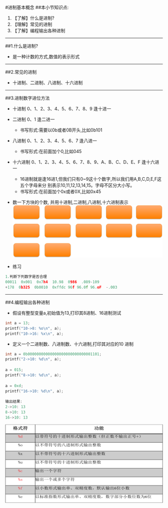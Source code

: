#进制基本概念
##本小节知识点:
1. 【了解】什么是进制?
2. 【理解】常见的进制
3. 【了解】编程输出各种进制

---

##1.什么是进制?
- 是一种计数的方式,数值的表示形式

---

##2.常见的进制
- 十进制、二进制、八进制、十六进制

---

##3.进制数字进位方法
- 十进制 0、1、2、3、4、5、6、7、8、9 逢十进一

- 二进制 0、1 逢二进一
    + 书写形式:需要以0b或者0B开头,比如0b101

- 八进制 0、1、2、3、4、5、6、7 逢八进一
    + 书写形式:在前面加个0,比如045

- 十六进制 0、1、2、3、4、5、6、7、8、9、A、B、C、D、E、F 逢十六进一
    + 16进制就是逢16进1,但我们只有0~9这十个数字,所以我们用A,B,C,D,E,F这五个字母来分 别表示10,11,12,13,14,15。字母不区分大小写。
    + 书写形式:在前面加个0x或者0X,比如0x45

- 数一下方块的个数, 并用十进制,二进制,八进制,十六进制表示
![](./images/jz.png)

- 练习
```c
1.判断下列数字是否合理
00011  0x001  0x7h4  10.98  0986  .089-109
+178  0b325  0b0010  0xffdc 96f 96.0f 96.oF  -.003
```
---

##4.编程输出各种进制
- 假设有整型变量a,初始值为13,打印其8进制、16进制测试
```c
int a = 13;
printf("10->8: %o\n", a);
printf("10->16: %x\n", a);
```
- 定义一个二进制数、八进制数、十六进制,打印其对应的10 进制

```c
int a = 0b00000000000000000000000000001101;
printf("2->10: %d\n", a);

a = 015;
printf("8->10: %d\n", a);

a = 0xd;
printf("16->10: %d\n", a);

输出结果:
2->10: 13
8->10: 13
16->10: 13
```

![](./images/jzzwf.png)


